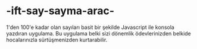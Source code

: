 # -ift-say-sayma-arac-
1'den 100'e kadar olan sayıları basit bir şekilde Javascript ile konsola yazdıran uygulama. Bu uygulama belki sizi dönemlik ödevlerinizden belkide hocalarınızla sürtüşmenizden kurtarabilir.
